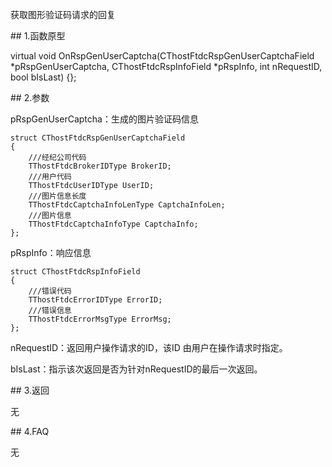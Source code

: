 <p>获取图形验证码请求的回复</p>
<span class="anchor" id="83ca7a25-d368-4813-a89b-62eecd464e4c"></span>
## 1.函数原型
<p>virtual void OnRspGenUserCaptcha(CThostFtdcRspGenUserCaptchaField *pRspGenUserCaptcha, CThostFtdcRspInfoField *pRspInfo, int nRequestID, bool bIsLast) {};</p>
<span class="anchor" id="8e08900f-edab-4803-a4af-73024bd3a118"></span>
## 2.参数
<p>pRspGenUserCaptcha：生成的图片验证码信息</p>
<pre><code>struct CThostFtdcRspGenUserCaptchaField
{
    ///经纪公司代码
    TThostFtdcBrokerIDType BrokerID;
    ///用户代码
    TThostFtdcUserIDType UserID;
    ///图片信息长度
    TThostFtdcCaptchaInfoLenType CaptchaInfoLen;
    ///图片信息
    TThostFtdcCaptchaInfoType CaptchaInfo;
};
</code></pre>
<p>pRspInfo：响应信息</p>
<pre><code>struct CThostFtdcRspInfoField
{
    ///错误代码
    TThostFtdcErrorIDType ErrorID;
    ///错误信息
    TThostFtdcErrorMsgType ErrorMsg;
};
</code></pre>
<p>nRequestID：返回用户操作请求的ID，该ID 由用户在操作请求时指定。</p>
<p>bIsLast：指示该次返回是否为针对nRequestID的最后一次返回。</p>
<span class="anchor" id="de142729-efc0-4d73-b5ec-5c1fb5883822"></span>
## 3.返回
<p>无</p>
<span class="anchor" id="a5aa02d6-db78-4b08-8715-2c7cccc6f5fd"></span>
## 4.FAQ
<p>无</p>
